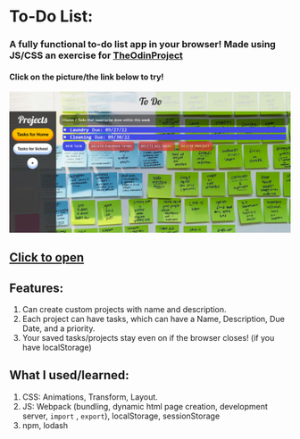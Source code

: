 # To-Do List: 
### A fully functional to-do list app in your browser! Made using JS/CSS an exercise for [TheOdinProject](theodinproject.com)
#### Click on the picture/the link below to try!

<a href="https://redplusblue.github.io/to-do/"><img src="files/preview.png" alt="A preview picture" title="Click Me!"></a>

## [Click to open](https://redplusblue.github.io/to-do/)

## Features:
1. Can create custom projects with name and description. 
2. Each project can have tasks, which can have a Name, Description, Due Date, and a priority.
3. Your saved tasks/projects stay even on if the browser closes! (if you have localStorage) 

## What I used/learned: 
1. CSS: Animations, Transform, Layout. 
2. JS: Webpack (bundling, dynamic html page creation, development server, `import` , `export`), localStorage, sessionStorage
3. npm, lodash
